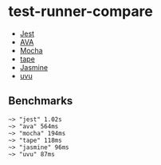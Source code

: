 # test-runner-compare

- [Jest](https://github.com/facebook/jest)
- [AVA](https://github.com/avajs/ava)
- [Mocha](https://github.com/mochajs/mocha)
- [tape](https://github.com/substack/tape)
- [Jasmine](https://github.com/jasmine/jasmine)
- [uvu](https://github.com/lukeed/uvu)

## Benchmarks
```
~> "jest" 1.02s
~> "ava" 564ms
~> "mocha" 194ms
~> "tape" 118ms
~> "jasmine" 96ms
~> "uvu" 87ms
```